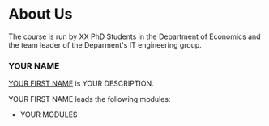 # About Us

The course is run by XX PhD Students in the Department of Economics and the team leader of the Deparment's IT engineering group.

### YOUR NAME

[YOUR FIRST NAME](YOUR_WEBSITE) is YOUR DESCRIPTION.

YOUR FIRST NAME leads the following modules:

* YOUR MODULES
